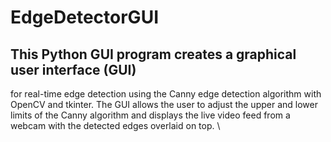 # EdgeDetectorGUI
## This Python GUI program creates a graphical user interface (GUI) 
for real-time edge detection using the Canny edge detection algorithm with OpenCV and tkinter. 
The GUI allows the user to adjust the upper and lower limits of the Canny algorithm and displays the live video feed from a webcam with the detected edges overlaid on top. \
